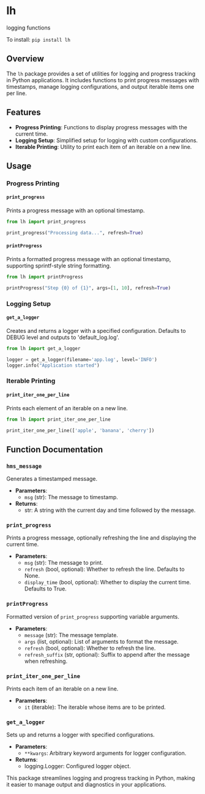 # lh
logging functions

To install:	```pip install lh```

## Overview

The `lh` package provides a set of utilities for logging and progress tracking in Python applications. It includes functions to print progress messages with timestamps, manage logging configurations, and output iterable items one per line.

## Features

- **Progress Printing**: Functions to display progress messages with the current time.
- **Logging Setup**: Simplified setup for logging with custom configurations.
- **Iterable Printing**: Utility to print each item of an iterable on a new line.

## Usage

### Progress Printing

#### `print_progress`

Prints a progress message with an optional timestamp.

```python
from lh import print_progress

print_progress("Processing data...", refresh=True)
```

#### `printProgress`

Prints a formatted progress message with an optional timestamp, supporting sprintf-style string formatting.

```python
from lh import printProgress

printProgress("Step {0} of {1}", args=[1, 10], refresh=True)
```

### Logging Setup

#### `get_a_logger`

Creates and returns a logger with a specified configuration. Defaults to DEBUG level and outputs to 'default_log.log'.

```python
from lh import get_a_logger

logger = get_a_logger(filename='app.log', level='INFO')
logger.info("Application started")
```

### Iterable Printing

#### `print_iter_one_per_line`

Prints each element of an iterable on a new line.

```python
from lh import print_iter_one_per_line

print_iter_one_per_line(['apple', 'banana', 'cherry'])
```

## Function Documentation

### `hms_message`

Generates a timestamped message.

- **Parameters**:
  - `msg` (str): The message to timestamp.
- **Returns**:
  - str: A string with the current day and time followed by the message.

### `print_progress`

Prints a progress message, optionally refreshing the line and displaying the current time.

- **Parameters**:
  - `msg` (str): The message to print.
  - `refresh` (bool, optional): Whether to refresh the line. Defaults to None.
  - `display_time` (bool, optional): Whether to display the current time. Defaults to True.

### `printProgress`

Formatted version of `print_progress` supporting variable arguments.

- **Parameters**:
  - `message` (str): The message template.
  - `args` (list, optional): List of arguments to format the message.
  - `refresh` (bool, optional): Whether to refresh the line.
  - `refresh_suffix` (str, optional): Suffix to append after the message when refreshing.

### `print_iter_one_per_line`

Prints each item of an iterable on a new line.

- **Parameters**:
  - `it` (iterable): The iterable whose items are to be printed.

### `get_a_logger`

Sets up and returns a logger with specified configurations.

- **Parameters**:
  - `**kwargs`: Arbitrary keyword arguments for logger configuration.
- **Returns**:
  - logging.Logger: Configured logger object.

This package streamlines logging and progress tracking in Python, making it easier to manage output and diagnostics in your applications.